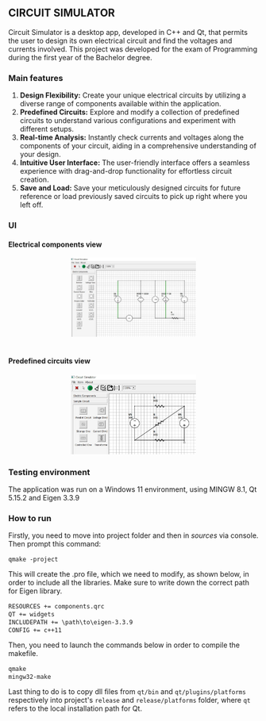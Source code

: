 ## CIRCUIT SIMULATOR
Circuit Simulator is a desktop app, developed in C++ and Qt, that permits the user to design 
its own electrical circuit and find the voltages and currents involved. This project was developed for the exam of Programming during the first year of the Bachelor degree.

### Main features
<ol>
    <li><strong>Design Flexibility:</strong> Create your unique electrical circuits by utilizing a diverse range of components available within the application.</li>
    <li><strong>Predefined Circuits:</strong> Explore and modify a collection of predefined circuits to understand various configurations and experiment with different setups.</li>
    <li><strong>Real-time Analysis:</strong> Instantly check currents and voltages along the components of your circuit, aiding in a comprehensive understanding of your design.</li>
    <li><strong>Intuitive User Interface:</strong> The user-friendly interface offers a seamless experience with drag-and-drop functionality for effortless circuit creation.</li>
    <li><strong>Save and Load:</strong> Save your meticulously designed circuits for future reference or load previously saved circuits to pick up right where you left off.</li>
</ol>


### UI
#### Electrical components view
<div align="center">
    <img src="assets/ex_1.jpeg" width=50% alt="Ui_1"/>
</div>
<br />

#### Predefined circuits view
<div align="center">
    <img src="assets/ex_2.jpeg" width=50% alt="Ui_2"/>
</div>

### Testing environment
The application was run on a Windows 11 environment, using MINGW 8.1, Qt 5.15.2 and Eigen 3.3.9

### How to run
Firstly, you need to move into project folder and then in <i>sources</i> via console. Then prompt this command: 
```
qmake -project
```
This will create the .pro file, which we need to modify, as shown below, in order to include all the libraries. Make sure to write down the correct path for Eigen library.
```
RESOURCES += components.qrc                                           
QT += widgets                                                        
INCLUDEPATH += \path\to\eigen-3.3.9                       
CONFIG += c++11  
```
Then, you need to launch the commands below in order to compile the makefile.
```
qmake
mingw32-make
```
Last thing to do is to copy dll files from `qt/bin` and `qt/plugins/platforms` respectively into project's `release` and `release/platforms` folder, where `qt` refers to the local installation path for Qt.
